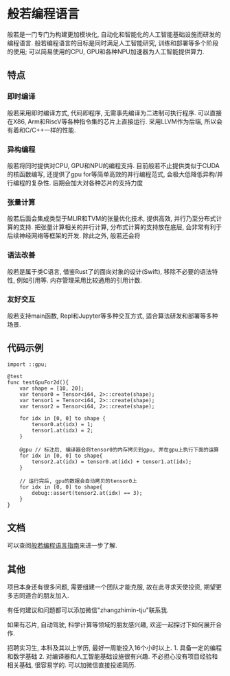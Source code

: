# 般若编程语言

般若是一门专门为构建更加模块化, 自动化和智能化的人工智能基础设施而研发的编程语言. 般若编程语言的目标是同时满足人工智能研究, 训练和部署等多个阶段的使用; 可以简易使用的CPU, GPU和各种NPU加速器为人工智能提供算力.

## 特点

### 即时编译

般若采用即时编译方式, 代码即程序, 无需事先编译为二进制可执行程序. 可以直接在X86, Arm和RiscV等各种指令集的芯片上直接运行. 采用LLVM作为后端, 所以会有着和C/C++一样的性能.

### 异构编程

般若将同时提供对CPU, GPU和NPU的编程支持. 目前般若不止提供类似于CUDA的核函数编写, 还提供了gpu for等简单高效的并行编程范式, 会极大低降低异构/并行编程的复杂性. 后期会加大对各种芯片的支持力度

### 张量计算

般若后面会集成类型于MLIR和TVM的张量优化技术, 提供高效, 并行乃至分布式计算的支持. 把张量计算相关的并行计算, 分布式计算的支持放在底层, 会非常有利于后续神经网络等框架的开发. 除此之外, 般若还会将

### 语法改善

般若是属于类C语言, 借鉴Rust了的面向对象的设计(Swift), 移除不必要的语法特性, 例如引用等. 内存管理采用比较通用的引用计数.

### 友好交互

般若支持main函数, Repl和Jupyter等多种交互方式, 适合算法研发和部署等多种场景.

## 代码示例

```
import ::gpu;

@test
func testGpuFor2d(){
    var shape = [10, 20];
    var tensor0 = Tensor<i64, 2>::create(shape);
    var tensor1 = Tensor<i64, 2>::create(shape);
    var tensor2 = Tensor<i64, 2>::create(shape);

    for idx in [0, 0] to shape {
        tensor0.at(idx) = 1;
        tensor1.at(idx) = 2;
    }

    @gpu // 标注后, 编译器会将tensor0的内存拷贝到gpu, 并在gpu上执行下面的运算
    for idx in [0, 0] to shape{
        tensor2.at(idx) = tensor0.at(idx) + tensor1.at(idx);
    }

    // 运行完后, gpu的数据会自动拷贝的tensor0上
    for idx in [0, 0] to shape{
        debug::assert(tensor2.at(idx) == 3);
    }
}
```

## 文档

可以查阅[般若编程语言指南](docs/般若编程语言指南.md)来进一步了解.

## 其他

项目本身还有很多问题, 需要组建一个团队才能克服, 故在此寻求天使投资, 期望更多志同道合的朋友加入.

有任何建议和问题都可以添加微信"zhangzhimin-tju"联系我.

如果有芯片, 自动驾驶, 科学计算等领域的朋友感兴趣, 欢迎一起探讨下如何展开合作.

招聘实习生, 本科及其以上学历, 最好一周能投入16个小时以上. 1. 具备一定的编程和数学基础 2. 对编译器和人工智能基础设施很有兴趣. 不必担心没有项目经验和相关基础, 很容易学的. 可以加微信直接投递简历.
